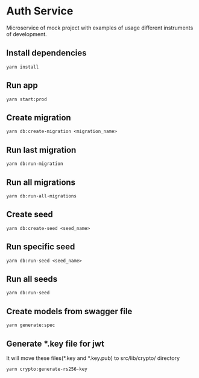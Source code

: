 # Auth Service

Microservice of mock project with examples of usage different instruments of development.

## Install dependencies

`yarn install`

## Run app

`yarn start:prod`

## Create migration

`yarn db:create-migration <migration_name>`

## Run last migration

`yarn db:run-migration`

## Run all migrations

`yarn db:run-all-migrations`

## Create seed

`yarn db:create-seed <seed_name>`

## Run specific seed

`yarn db:run-seed <seed_name>`

## Run all seeds

`yarn db:run-seed`

## Create models from swagger file

`yarn generate:spec`

## Generate *.key file for jwt

It will move these files(*.key and *.key.pub) to src/lib/crypto/ directory

`yarn crypto:generate-rs256-key`
